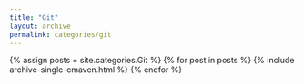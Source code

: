 ```yaml
---
title: "Git"
layout: archive
permalink: categories/git
---
```


{% assign posts = site.categories.Git %}
{% for post in posts %}
{% include archive-single-cmaven.html %}
{% endfor %}

